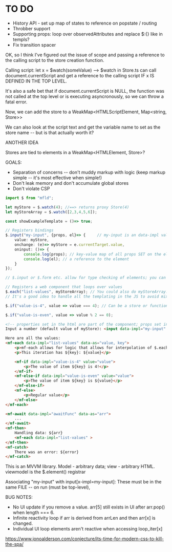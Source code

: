 # TO DO

-   History API - set up map of states to reference on popstate / routing
-   Throbber support
-   Supporting props: loop over observedAttributes and replace $:{} like in templs?
-   Fix transition spacer

OK, so I think I've figured out the issue of scope and passing a reference to the calling script to the store creation function.

Calling script: let x = $watch(someValue) --> $watch in Store.ts can call document.currentScript and get a reference to the calling script IF x IS DEFINED IN THE TOP LEVEL.

It's also a safe bet that if document.currentScript is NULL, the function was not called at the top level or is executing asyncronously, so we can throw a fatal error.

Now, we can add the store to a WeakMap<HTMLScriptElement, Map<string, Store>>

We can also look at the script text and get the variable name to set as the store name -- but is that actually worth it?

ANOTHER IDEA

Stores are tied to elements in a WeakMap<HTMLElement, Store>?

GOALS:

-   Separation of concerns -- don't muddy markup with logic (keep markup simple -- it's most effective when simple!)
-   Don't leak memory and don't accumulate global stores
-   Don't violate CSP

```typescript
import $ from "mfld";

let myStore = $.watch(4); //==> returns proxy Store(4)
let myStoreArray = $.watch([2,3,4,5,6]);

const showExampleTemplate = ()=> true;

// Registers bindings
$.input("my-input", {props, el}=> {     // my-input is an data-impl value
    value: myStore,
    onchange: (e)=> myStore = e.currentTarget.value,
    oninput: ()=> {
        console.log(props); // key-value map of all props SET on the element
        console.log(el); // a reference to the element
    }
});

// $.input or $.form etc. allow for type checking of elements; you can also use generic $.element()

// Registers a web component that loops over values
$.each("list-values", myStoreArray); // You could also do myStoreArray.map() or some other transform function to create a new store to watch; or this can be a non-store value for static templating
// It's a good idea to handle all the templating in the JS to avoid mixing with server-side templating! 😁

$.if("value-is-4", value => value === 4); // Can be a store or function; functions inherit the value of the "value" property of mf-if if set

$.if("value-is-even", value => value % 2 == 0);
```

```html
<!-- properties set in the html are part of the component; props set in the JS override -->
Input a number (default value of myStore): <input data-impl="my-input" type="number"/>

Here are all the values:
<mf-each data-impl="list-values" data-as="value, key">
    <p>mf-each allows for logic that allows for interpolation of $.each values</p>
    <p>This iteration has ${key}: ${value}</p>

    <mf-if data-impl="value-is-4" value="value">
        <p>The value of item ${key} is 4!</p>
    </mf-if>
    <mf-else-if data-impl="value-is-even" value="value">
        <p>The value of item ${key} is ${value}</p>
    </mf-else-if>
    <mf-else>
        <p>Regular value</p>
    </mf-else>
</mf-each>

<mf-await data-impl="awaitFunc" data-as="arr">
    ...
</mf-await>
<mf-then>
    Handling data: ${arr}
    <mf-each data-impl="list-values" >
</mf-then>
<mf-catch>
    There was an error: ${error}
</mf-catch>
```

This is an MVVM library. Model - arbitrary data; view - arbitrary HTML. viewmodel is the $.element() registrar

Associating "my-input" with input[x-impl=my-input]:
These must be in the same FILE -- on run (must be top-level),

BUG NOTES:

-   No UI update if you remove a value. arr[5] still exists in UI after arr.pop() when length === 6.
-   Infinite reactivity loop if arr is derived from arrLen and then arr[x] is changed.
-   Individual UI loop elements aren't reactive when accessing loop_iter[x]

https://www.jonoalderson.com/conjecture/its-time-for-modern-css-to-kill-the-spa/
